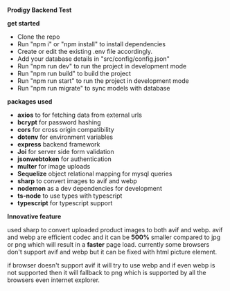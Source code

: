 **Prodigy Backend Test**

**get started**

 - Clone the repo
 - Run "npm i" or  "npm install" to install dependencies
 - Create or edit the existing .env file accordingly.
 - Add your database details in "src/config/config.json"
 - Run "npm run dev" to run the project in development mode
 - Run "npm run build" to build the project
 - Run "npm run start" to run the project in development mode
 - Run "npm run migrate" to sync models with database

**packages used**

 - **axios** to for fetching data from external urls
 - **bcrypt** for password hashing
 - **cors** for cross origin compatibility
 - **dotenv** for environment variables
 - **express**  backend framework 
 - **Joi** for server side form validation
 - **jsonwebtoken** for authentication
 - **multer** for image uploads
 - **Sequelize** object relational mapping for mysql queries
 - **sharp**  to convert images to avif and webp
 - **nodemon** as a dev dependencies for development
 - **ts-node** to use types with typescript
 - **typescript** for typescript support
 
**Innovative feature**

used sharp to convert uploaded product images to both avif and webp.
avif and webp are efficient codec and it can be **500%** smaller compared to jpg or png which will result in a **faster** page load. currently some browsers don't support avif and webp but it can be fixed with html picture element.

if browser doesn't support avif it will try to use webp and if even webp is not supported then it will fallback to png which is supported by all the browsers even internet explorer.
